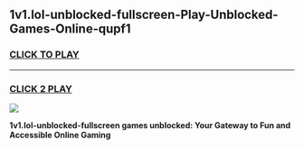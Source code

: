 
## 1v1.lol-unblocked-fullscreen-Play-Unblocked-Games-Online-qupf1
<h3>
<a href="https://premium76.site?title=1v1.lol-unblocked-fullscreen&ref=25A">CLICK TO PLAY</a></h3>
<hr>

<h3>
<a href="https://premium76.site?title=1v1.lol-unblocked-fullscreen&ref=25A">CLICK 2 PLAY</a>
  
</h3>

<a href="https://premium76.site?title=1v1.lol-unblocked-fullscreen&ref=25A"><img src="https://clearcache.store/games.png"></a>


**1v1.lol-unblocked-fullscreen games unblocked: Your Gateway to Fun and Accessible Online Gaming**
